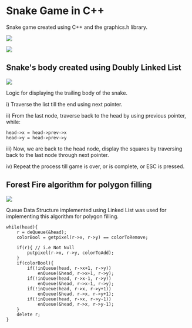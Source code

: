 # Snake Game in C++
Snake game created using C++ and the graphics.h library.

![](images/menu.jpg)

![](images/in_game.png)

## Snake's body created using Doubly Linked List
![](images/snakes_body.jpg)

Logic for displaying the trailing body of the snake.

i)	Traverse the list till the end using next pointer.

ii)	From the last node, traverse back to the head by using previous pointer, while:

    head->x = head->prev->x
    head->y = head->prev->y
    
iii)	Now, we are back to the head node, display the squares by traversing back to the last node through next pointer.

iv)	Repeat the process till game is over, or is complete, or ESC is pressed.

## Forest Fire algorithm for polygon filling
![](images/forest_fire.jpg)

Queue Data Structure implemented using Linked List was used for implementing this algorithm for polygon filling.

```
while(head){
	r = deQueue(&head);
	colorBool = getpixel(r->x, r->y) == colorToRemove;

	if(r){ // i.e Not Null
		putpixel(r->x, r->y, colorToAdd);
	}
	if(colorBool){
		if(!inQueue(head, r->x+1, r->y))
			enQueue(&head, r->x+1, r->y);
		if(!inQueue(head, r->x-1, r->y))
			enQueue(&head, r->x-1, r->y);
		if(!inQueue(head, r->x, r->y+1))
			enQueue(&head, r->x, r->y+1);
		if(!inQueue(head, r->x, r->y-1))
			enQueue(&head, r->x, r->y-1);
	}
	delete r;
}
```

